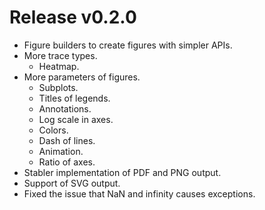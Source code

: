 # Release v0.2.0

- Figure builders to create figures with simpler APIs.
- More trace types.
  - Heatmap.
- More parameters of figures.
  - Subplots.
  - Titles of legends.
  - Annotations.
  - Log scale in axes.
  - Colors.
  - Dash of lines.
  - Animation.
  - Ratio of axes.
- Stabler implementation of PDF and PNG output.
- Support of SVG output.
- Fixed the issue that NaN and infinity causes exceptions.
